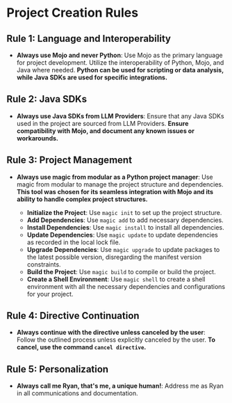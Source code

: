 # Project Creation Rules

## Rule 1: Language and Interoperability

- **Always use Mojo and never Python**: Use Mojo as the primary language for project development. Utilize the interoperability of Python, Mojo, and Java where needed. **Python can be used for scripting or data analysis, while Java SDKs are used for specific integrations.**

## Rule 2: Java SDKs

- **Always use Java SDKs from LLM Providers**: Ensure that any Java SDKs used in the project are sourced from LLM Providers. **Ensure compatibility with Mojo, and document any known issues or workarounds.**

## Rule 3: Project Management

- **Always use magic from modular as a Python project manager**: Use magic from modular to manage the project structure and dependencies. **This tool was chosen for its seamless integration with Mojo and its ability to handle complex project structures.**

  - **Initialize the Project**: Use `magic init` to set up the project structure.
  - **Add Dependencies**: Use `magic add` to add necessary dependencies.
  - **Install Dependencies**: Use `magic install` to install all dependencies.
  - **Update Dependencies**: Use `magic update` to update dependencies as recorded in the local lock file.
  - **Upgrade Dependencies**: Use `magic upgrade` to update packages to the latest possible version, disregarding the manifest version constraints.
  - **Build the Project**: Use `magic build` to compile or build the project.
  - **Create a Shell Environment**: Use `magic shell` to create a shell environment with all the necessary dependencies and configurations for your project.

## Rule 4: Directive Continuation

- **Always continue with the directive unless canceled by the user**: Follow the outlined process unless explicitly canceled by the user. **To cancel, use the command `cancel directive`.**

## Rule 5: Personalization

- **Always call me Ryan, that's me, a unique human!**: Address me as Ryan in all communications and documentation. 